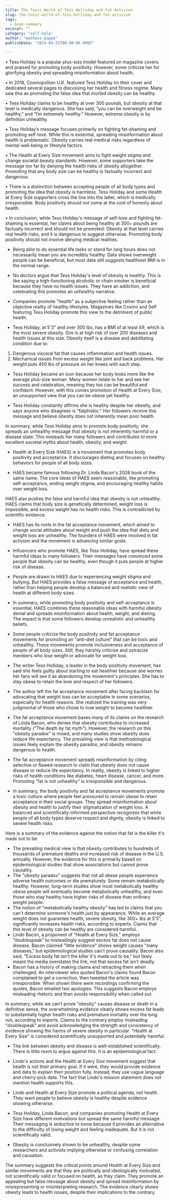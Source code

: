 ```yaml
---
title: The Toxic World of Tess Holliday and Fat Activism
slug: the-toxic-world-of-tess-holliday-and-fat-activism
tags: 
  - book-summary
excerpt: ""
category: "self-help"
author: "matheus-puppe"
publishDate: "2024-04-21T00:00:00.000Z"

---
```



• Tess Holiday is a popular plus-size model featured on magazine covers and praised for promoting body positivity. However, some criticize her for glorifying obesity and spreading misinformation about health.

• In 2018, Cosmopolitan U.K. featured Tess Holiday on their cover and dedicated several pages to discussing her health and fitness regime. Many saw this as promoting the false idea that morbid obesity can be healthy. 

• Tess Holiday claims to be healthy at over 300 pounds, but obesity at that level is medically dangerous. She has said, “you can be overweight and be healthy,” and “I’m extremely healthy.” However, extreme obesity is by definition unhealthy.

• Tess Holiday’s message focuses primarily on fighting fat-shaming and promoting self-love. While this is essential, spreading misinformation about health is problematic. Obesity carries real medical risks regardless of mental well-being or lifestyle factors.

• The Health at Every Size movement aims to fight weight stigma and change societal beauty standards. However, some supporters take the message too far by denying the health risks of obesity altogether. Promoting that any body size can be healthy is factually incorrect and dangerous.

• There is a distinction between accepting people of all body types and promoting the idea that obesity is harmless. Tess Holiday and some Health at Every Size supporters cross the line into the latter, which is medically irresponsible. Body positivity should not come at the cost of honesty about health.

• In conclusion, while Tess Holiday's message of self-love and fighting fat-shaming is essential, her claims about being healthy at 300+ pounds are factually incorrect and should not be promoted. Obesity at that level carries real health risks, and it is dangerous to suggest otherwise. Promoting body positivity should not involve denying medical realities.

- Being able to do essential life tasks or stand for long hours does not necessarily mean you are incredibly healthy. Data shows overweight people can be beneficial, but most data still suggests healthiest BMI is in the normal range. 

- No doctors argue that Tess Holiday's level of obesity is healthy. This is like saying a high-functioning alcoholic or chain smoker is beneficial because they have no health issues. They have an addiction, and celebrating this promotes an unhealthy narrative.

- Companies promote "health" as a subjective feeling rather than an objective reality of healthy lifestyles. Magazines like Cosmo and Self featuring Tess Holiday promote this view to the detriment of public health.

- Tess Holiday, at 5'3" and over 300 lbs, has a BMI of at least 49, which is the most severe obesity. She is at high risk of over 200 diseases and health issues at this size. Obesity itself is a disease and debilitating condition due to:

1) Dangerous visceral fat that causes inflammation and health issues. 
2) Mechanical issues from excess weight like joint and back problems. Her weight puts 450 lbs of pressure on her knees with each step.

- Tess Holiday became an icon because her body looks more like the average plus-size woman. Many women relate to her and see her success and celebration, meaning they too can be beautiful and confident. However, with this comes promotion of Health at Every Size, an unsupported view that you can be obese yet healthy.

- Tess Holiday constantly affirms she is healthy despite her obesity, and says anyone who disagrees is "fatphobic." Her followers receive this message and believe obesity does not inherently mean poor health.

In summary, while Tess Holiday aims to promote body positivity, she spreads an unhealthy message that obesity is not inherently harmful or a disease state. This misleads her many followers and contributes to more excellent societal myths about health, obesity, and weight.

 

- Health at Every Size (HAES) is a movement that promotes body positivity and acceptance. It discourages dieting and focuses on healthy behaviors for people of all body sizes. 

- HAES became famous following Dr. Linda Bacon's 2008 book of the same name. The core ideas of HAES seem reasonable, like promoting self-acceptance, ending weight stigma, and encouraging healthy habits over weight loss.

HAES also pushes the false and harmful idea that obesity is not unhealthy. HAES claims that body size is genetically determined, weight loss is impossible, and excess weight has no health risks. This is contradicted by scientific evidence.

- HAES has its roots in the fat acceptance movement, which aimed to change social attitudes about weight and push the idea that diets and weight loss are unhealthy. The founders of HAES were involved in fat activism and the movement is advancing similar goals.

- Influencers who promote HAES, like Tess Holliday, have spread these harmful ideas to many followers. Their messages have convinced some people that obesity can be healthy, even though it puts people at higher risk of disease. 

- People are drawn to HAES due to experiencing weight stigma and bullying. But HAES provides a false message of acceptance and health, rather than helping people develop a balanced and realistic view of health at different body sizes.

- In summary, while promoting body positivity and self-acceptance is essential, HAES combines these reasonable ideas with harmful obesity denial and spreads misinformation about health, weight, and dieting. The impact is that some followers develop unrealistic and unhealthy beliefs.

 

- Some people criticize the body positivity and fat acceptance movements for promoting an "anti-diet culture" that can be toxic and unhealthy. These movements promote inclusiveness and acceptance of people of all body sizes. Still, they harshly criticize and ostracize members who lose weight or advocate for weight loss.

- The writer Tess Holliday, a leader in the body positivity movement, has said she feels guilty about starting to eat healthier because she worries her fans will see it as abandoning the movement's principles. She has to stay obese to retain the love and respect of her followers.

- The author left the fat acceptance movement after facing backlash for advocating that weight loss can be acceptable in some scenarios, especially for health reasons. She realized the training was very judgmental of those who chose to lose weight to become healthier. 

- The fat acceptance movement bases many of its claims on the research of Linda Bacon, who denies that obesity contributes to increased mortality ("The death by fat myth"). However, the research on this "obesity paradox" is mixed, and many studies show obesity does reduce life expectancy. The prevailing view is that methodological issues likely explain the obesity paradox, and obesity remains dangerous to health.

- The fat acceptance movement spreads misinformation by citing selective or flawed research to claim that obesity does not cause disease or reduce life expectancy. In reality, obesity is linked to higher risks of health conditions like diabetes, heart disease, cancer, and more. Promoting "fat is not unhealthy" is irresponsible and dangerous.

- In summary, the body positivity and fat acceptance movements promote a toxic culture where people feel pressured to remain obese to retain acceptance in their social groups. They spread misinformation about obesity and health to justify their stigmatization of weight loss. A balanced and scientifically-informed perspective recognizes that while people of all body types deserve respect and dignity, obesity is linked to severe health risks.

 Here is a summary of the evidence against the notion that fat is the killer it's made out to be:

- The prevailing medical view is that obesity contributes to hundreds of thousands of premature deaths and increased risk of disease in the U.S. annually. However, the evidence for this is primarily based on epidemiological studies that show associations but cannot prove causality.
- The "obesity paradox" suggests that not all obese people experience adverse health outcomes or die prematurely. Some remain metabolically healthy. However, long-term studies show most metabolically healthy obese people will eventually become metabolically unhealthy, and even those who stay healthy have higher risks of disease than ordinary weight people. 
- The notion of "metabolically healthy obesity" has led to claims that you can't determine someone's health just by appearance. While an average weight does not guarantee health, severe obesity, like 300+ lbs at 5'5", significantly increases health risks, according to experts. Claims that this level of obesity can be healthy are considered harmful.
- Lindo Bacon, a proponent of "Health at Every Size," employs "doublespeak" to misleadingly suggest excess fat does not cause disease. Bacon claimed "little evidence" shows weight causes "many diseases," but epidemiological studies can't prove causality. Bacon also said, "Excess body fat isn't the killer it's made out to be," but likely meant the media overstates the link, not that excess fat isn't deadly. 
- Bacon has a history of making claims and retracting them when challenged. An interviewer who quoted Bacon's claims found Bacon complained to get a correction, then tweeted the article was irresponsible. When shown there were recordings confirming the quotes, Bacon emailed two apologies. This suggests Bacon employs misleading rhetoric and then avoids responsibility when called out.

In summary, while we can't prove "obesity" causes disease or death in a definitive sense, the overwhelming evidence clearly shows excess fat leads to substantially higher health risks and premature mortality over the long run, according to experts. Claims to the contrary employ misleading "doublespeak" and avoid acknowledging the strength and consistency of evidence showing the harms of severe obesity in particular. "Health at Every Size" is considered scientifically unsupported and potentially harmful.

 

- The link between obesity and disease is well-established scientifically. There is little room to argue against this. It is an epidemiological fact.

- Lindo's actions and the Health at Every Size movement suggest that health is not their primary goal. If it were, they would provide evidence and data to explain their position fully. Instead, they use vague language and cherry-pick data. The fact that Lindo's mission statement does not mention health supports this.

- Lindo and Health at Every Size promote a political agenda, not health. They want people to believe obesity is healthy despite evidence showing otherwise. 

- Tess Holiday, Linda Bacon, and companies promoting Health at Every Size have different motivations but spread the same harmful message. Their messaging is seductive to some because it provides an alternative to the difficulty of losing weight and feeling inadequate. But it is not scientifically valid.

- Obesity is conclusively shown to be unhealthy, despite some researchers and activists implying otherwise or confusing correlation and causation.

The summary suggests the critical points around Health at Every Size and similar movements are that they are politically and ideologically motivated, not scientifically valid or focused on health, as they claim. They promote an appealing but false message about obesity and spread misinformation by misrepresenting or misinterpreting research. The evidence clearly shows obesity leads to health issues, despite their implications to the contrary.